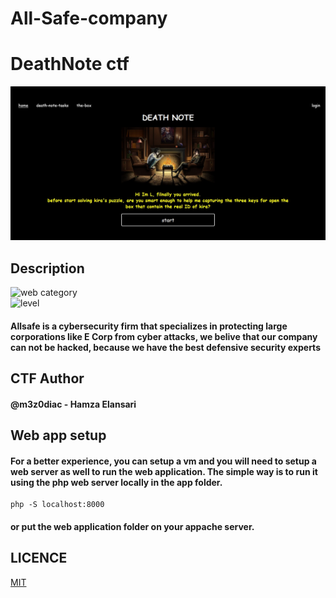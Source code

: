 # All-Safe-company
# DeathNote ctf
![space box](https://raw.githubusercontent.com/hamza07-w/DeathNote/main/screen1.jpg)  

## Description
![web category](https://img.shields.io/badge/category-WEB-blueviolet.svg)   
![level](https://img.shields.io/badge/level-Medium-blue.svg)
#### Allsafe is a cybersecurity firm that specializes in protecting large corporations like E Corp from cyber attacks, we belive that our company can not be hacked, because we have the best defensive security experts

## CTF Author
#### @m3z0diac - Hamza Elansari

## Web app setup

#### For a better experience, you can setup a vm and you will need to setup a web server as well to run the web application. The simple way is to run it using the php web server locally in the app folder.
```
php -S localhost:8000
```
#### or put the web application folder on your appache server.


## LICENCE
[MIT](https://github.com/hamza07-w/raymond/blob/main/LICENSE)
